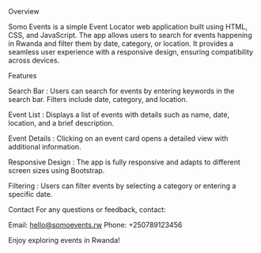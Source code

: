 Overview

Somo Events is a simple Event Locator web application built using HTML, CSS, and JavaScript. The app allows users to search for events happening in Rwanda and filter them by date, category, or location. It provides a seamless user experience with a responsive design, ensuring compatibility across devices.

Features

Search Bar :
Users can search for events by entering keywords in the search bar.
Filters include date, category, and location.

Event List :
Displays a list of events with details such as name, date, location, and a brief description.

Event Details :
Clicking on an event card opens a detailed view with additional information.

Responsive Design :
The app is fully responsive and adapts to different screen sizes using Bootstrap.

Filtering :
Users can filter events by selecting a category or entering a specific date.

Contact
For any questions or feedback, contact:

Email: hello@somoevents.rw
Phone: +250789123456

Enjoy exploring events in Rwanda!